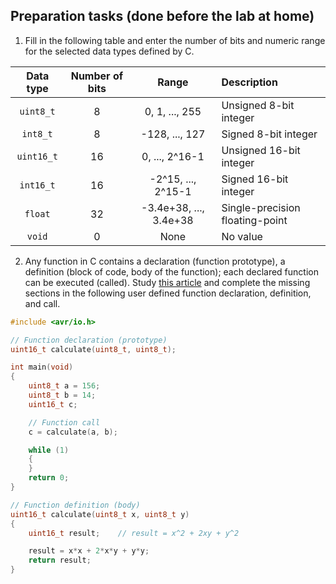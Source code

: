 ## Preparation tasks (done before the lab at home)

1. Fill in the following table and enter the number of bits and numeric range for the selected data types defined by C.

| **Data type** | **Number of bits** |       **Range**        | **Description**                 |
| :-----------: | :----------------: | :--------------------: | :------------------------------ |
|   `uint8_t`   |         8          |     0, 1, ..., 255     | Unsigned 8-bit integer          |
|   `int8_t`    |         8          |     -128, ..., 127     | Signed 8-bit integer            |
|  `uint16_t`   |         16         |     0, ..., 2^16-1     | Unsigned 16-bit integer         |
|   `int16_t`   |         16         |   -2^15, ..., 2^15-1   | Signed 16-bit integer           |
|    `float`    |         32         | -3.4e+38, ..., 3.4e+38 | Single-precision floating-point |
|    `void`     |         0          |          None          | No value                        |

2. Any function in C contains a declaration (function prototype), a definition (block of code, body of the function); each declared function can be executed (called). Study [this article](https://www.programiz.com/c-programming/c-user-defined-functions) and complete the missing sections in the following user defined function declaration, definition, and call.

```C
#include <avr/io.h>

// Function declaration (prototype)
uint16_t calculate(uint8_t, uint8_t);

int main(void)
{
    uint8_t a = 156;
    uint8_t b = 14;
    uint16_t c;

    // Function call
    c = calculate(a, b);

    while (1)
    {
    }
    return 0;
}

// Function definition (body)
uint16_t calculate(uint8_t x, uint8_t y)
{
    uint16_t result;    // result = x^2 + 2xy + y^2

    result = x*x + 2*x*y + y*y;
    return result;
}
```
